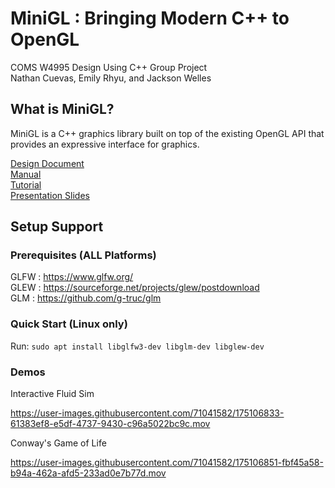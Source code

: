 # MiniGL : Bringing Modern C++ to OpenGL
COMS W4995 Design Using C++ Group Project <br>
Nathan Cuevas, Emily Rhyu, and Jackson Welles

## What is MiniGL?
MiniGL is a C++ graphics library built on top of the existing OpenGL API that provides an expressive interface for graphics.

[Design Document](https://github.com/jacksonwelles/miniGL_presentation/blob/main/miniGL_design_doc.pdf) <br>
[Manual](https://github.com/jacksonwelles/miniGL_presentation/blob/main/miniGL_manual.pdf) <br>
[Tutorial](https://github.com/jacksonwelles/miniGL_presentation/blob/main/miniGL_tutorial.pdf) <br>
[Presentation Slides](https://github.com/jacksonwelles/miniGL_presentation/blob/main/miniGL_slides.pdf)

## Setup Support

### Prerequisites (ALL Platforms)
GLFW : https://www.glfw.org/ <br>
GLEW : https://sourceforge.net/projects/glew/postdownload <br>
GLM : https://github.com/g-truc/glm <br>

### Quick Start (Linux only)
Run:
```sudo apt install libglfw3-dev libglm-dev libglew-dev```

### Demos

Interactive Fluid Sim


https://user-images.githubusercontent.com/71041582/175106833-61383ef8-e5df-4737-9430-c96a5022bc9c.mov



Conway's Game of Life


https://user-images.githubusercontent.com/71041582/175106851-fbf45a58-b94a-462a-afd5-233ad0e7b77d.mov





